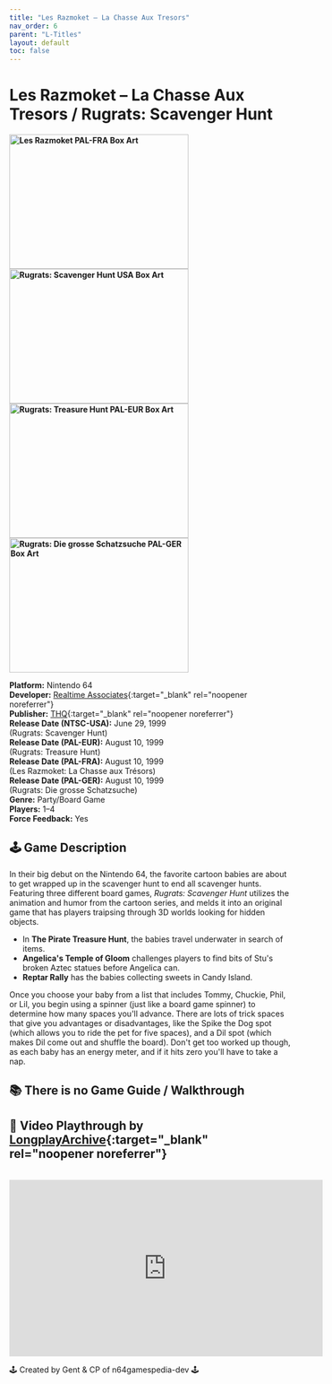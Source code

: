 ```yaml
---
title: "Les Razmoket – La Chasse Aux Tresors"
nav_order: 6
parent: "L-Titles"
layout: default
toc: false
---
```


# Les Razmoket – La Chasse Aux Tresors / Rugrats: Scavenger Hunt

<b>
<img src="https://images.launchbox-app.com//fa1ce7b5-259b-4511-a91e-5312dbe03f96.png" alt="Les Razmoket PAL-FRA Box Art" width="320" height="240" />
<img src="https://images.launchbox-app.com//f3ee27c1-e894-449f-aa07-12437f18008f.jpg" alt="Rugrats: Scavenger Hunt USA Box Art" width="320" height="240" />
<img src="https://images.launchbox-app.com//32059de1-0b0a-492f-a316-706a769a0d8a.jpg" alt="Rugrats: Treasure Hunt PAL-EUR Box Art" width="320" height="240" />
<img src="https://images.launchbox-app.com//4ea44e6d-78a0-4dab-852b-deb29e3f22fa.png" alt="Rugrats: Die grosse Schatzsuche PAL-GER Box Art" width="320" height="240" />
</b>

**Platform:** Nintendo 64  
**Developer:** [Realtime Associates](https://en.wikipedia.org/wiki/Realtime_Associates){:target="_blank" rel="noopener noreferrer"}  
**Publisher:** [THQ](https://en.wikipedia.org/wiki/THQ){:target="_blank" rel="noopener noreferrer"}  
**Release Date (NTSC-USA):** June 29, 1999  
(Rugrats: Scavenger Hunt)  
**Release Date (PAL-EUR):** August 10, 1999  
(Rugrats: Treasure Hunt)  
**Release Date (PAL-FRA):** August 10, 1999  
(Les Razmoket: La Chasse aux Trésors)  
**Release Date (PAL-GER):** August 10, 1999  
(Rugrats: Die grosse Schatzsuche)  
**Genre:** Party/Board Game  
**Players:** 1–4  
**Force Feedback:** Yes  

## 🕹️ Game Description
In their big debut on the Nintendo 64, the favorite cartoon babies are about to get wrapped up in the scavenger hunt to end all scavenger hunts. Featuring three different board games, *Rugrats: Scavenger Hunt* utilizes the animation and humor from the cartoon series, and melds it into an original game that has players traipsing through 3D worlds looking for hidden objects.

- In **The Pirate Treasure Hunt**, the babies travel underwater in search of items.  
- **Angelica's Temple of Gloom** challenges players to find bits of Stu's broken Aztec statues before Angelica can.  
- **Reptar Rally** has the babies collecting sweets in Candy Island.

Once you choose your baby from a list that includes Tommy, Chuckie, Phil, or Lil, you begin using a spinner (just like a board game spinner) to determine how many spaces you'll advance. There are lots of trick spaces that give you advantages or disadvantages, like the Spike the Dog spot (which allows you to ride the pet for five spaces), and a Dil spot (which makes Dil come out and shuffle the board). Don't get too worked up though, as each baby has an energy meter, and if it hits zero you'll have to take a nap.

## 📚 There is no Game Guide / Walkthrough

## 🎥 Video Playthrough by [LongplayArchive](https://www.youtube.com/channel/UCM8XzXipyTsylZ_WsGKmdKQ){:target="_blank" rel="noopener noreferrer"}
<br />  
<iframe width="560" height="315" src="https://www.youtube.com/embed/1CJTsNNNAVk" title="Les Razmoket – La Chasse Aux Tresors Gameplay" frameborder="0" allowfullscreen></iframe>

🕹️ Created by Gent & CP of n64gamespedia-dev 🕹️  
<!-- Vault Format: n64gamespedia-dev -->  
<!-- Protocol Source: _vault-specs/format-protocol.md -->
